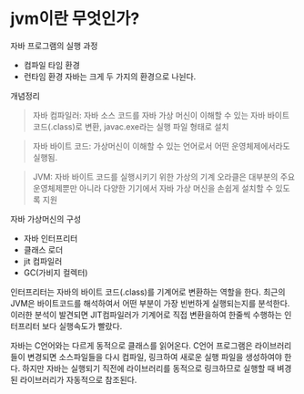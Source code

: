 # jvm이란 무엇인가?

자바 프로그램의 실행 과정

* 컴파일 타임 환경
* 런타임 환경
자바는 크게 두 가지의 환경으로 나뉜다.


개념정리

> 자바 컴파일러: 자바 소스 코드를 자바 가상 머신이 이해할 수 있는 자바 바이트 코드(.class)로 변환, javac.exe라는 실행 파일 형태로 설치

> 자바 바이트 코드: 가상머신이 이해할 수 있는 언어로서 어떤 운영체제에서라도 실행됨.

> JVM: 자바 바이트 코드를 실행시키기 위한 가상의 기계 오라클은 대부분의 주요 운영체제뿐만 아니라 다양한 기기에서 자바 가상 머신을 손쉽게 설치할 수 있도록 지원


자바 가상머신의 구성

* 자바 인터프리터
* 클래스 로더
* jit 컴파일러
* GC(가비지 컬렉터)

인터프리터는 자바의 바이트 코드(.class)를 기계어로 변환하는 역할을 한다. 최근의 JVM은 바이트코드를 해석하여서 어떤 부분이 가장 빈번하게 실행되는지를 분석한다. 이러한 분석이 발견되면 JIT컴파일러가 기계어로 직접 변환을하여 한줄씩 수행하는 인터프리터 보다 실행속도가 빨랐다.

자바는 C언어와는 다르게 동적으로 클래스를 읽어온다. C언어 프로그램은 라이브러리들이 변경되면 소스파일들을 다시 컴파일, 링크하여 새로운 실행 파일을 생성하여야 한다. 하지만 자바는 실행되기 직전에 라이브러리를 동적으로 링크하므로 실행할 때 벼경된 라이브러리가 자동적으로 참조된다.

